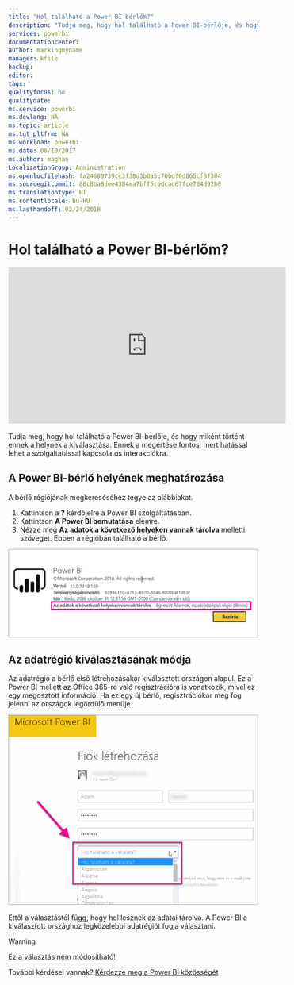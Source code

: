 ```yaml
---
title: "Hol található a Power BI-bérlőm?"
description: "Tudja meg, hogy hol található a Power BI-bérlője, és hogy miként történt ennek a helynek a kiválasztása. Ennek a megértése fontos, mert hatással lehet a szolgáltatással kapcsolatos interakciókra."
services: powerbi
documentationcenter: 
author: markingmyname
manager: kfile
backup: 
editor: 
tags: 
qualityfocus: no
qualitydate: 
ms.service: powerbi
ms.devlang: NA
ms.topic: article
ms.tgt_pltfrm: NA
ms.workload: powerbi
ms.date: 08/10/2017
ms.author: maghan
LocalizationGroup: Administration
ms.openlocfilehash: fa24689739cc3f38d3b0a5c70bdf6d865cf8f304
ms.sourcegitcommit: 88c8ba8dee4384ea7bff5cedcad67fce784d92b0
ms.translationtype: HT
ms.contentlocale: hu-HU
ms.lasthandoff: 02/24/2018
---
```

# <a name="where-is-my-power-bi-tenant-located"></a>Hol található a Power BI-bérlőm?
<iframe width="560" height="315" src="https://www.youtube.com/embed/0fOxaHJPvdM?showinfo=0" frameborder="0" allowfullscreen></iframe>

Tudja meg, hogy hol található a Power BI-bérlője, és hogy miként történt ennek a helynek a kiválasztása. Ennek a megértése fontos, mert hatással lehet a szolgáltatással kapcsolatos interakciókra.

## <a name="how-to-determine-where-your-power-bi-tenant-is-located"></a>A Power BI-bérlő helyének meghatározása
A bérlő régiójának megkereséséhez tegye az alábbiakat.

1. Kattintson a **?** kérdőjelre a Power BI szolgáltatásban.
2. Kattintson **A Power BI bemutatása** elemre.
3. Nézze meg **Az adatok a következő helyeken vannak tárolva** melletti szöveget. Ebben a régióban található a bérlő.

![](media/service-admin-where-is-my-tenant-located/power-bi-data-region.png)

## <a name="how-the-data-region-is-selected"></a>Az adatrégió kiválasztásának módja
Az adatrégió a bérlő első létrehozásakor kiválasztott országon alapul. Ez a Power BI mellett az Office 365-re való regisztrációra is vonatkozik, mivel ez egy megosztott információ. Ha ez egy új bérlő, regisztrációkor meg fog jelenni az országok legördülő menüje.

![](media/service-admin-where-is-my-tenant-located/sign-up-country-selection.png)

Ettől a választástól függ, hogy hol lesznek az adatai tárolva. A Power BI a kiválasztott országhoz legközelebbi adatrégiót fogja választani.

> [!WARNING]
> Ez a választás nem módosítható!
> 
> 

További kérdései vannak? [Kérdezze meg a Power BI közösségét](http://community.powerbi.com/)

